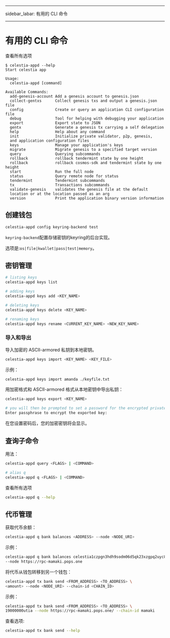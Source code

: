 - - -
sidebar_labar: 有用的 CLI 命令
- - -

# 有用的 CLI 命令

查看所有选项

```console
$ celestia-appd --help
Start celestia app

Usage:
  celestia-appd [command]

Available Commands:
  add-genesis-account Add a genesis account to genesis.json
  collect-gentxs      Collect genesis txs and output a genesis.json file
  config              Create or query an application CLI configuration file
  debug               Tool for helping with debugging your application
  export              Export state to JSON
  gentx               Generate a genesis tx carrying a self delegation
  help                Help about any command
  init                Initialize private validator, p2p, genesis, 
  and application configuration files
  keys                Manage your application's keys
  migrate             Migrate genesis to a specified target version
  query               Querying subcommands
  rollback            rollback tendermint state by one height
  rollback            rollback cosmos-sdk and tendermint state by one height
  start               Run the full node
  status              Query remote node for status
  tendermint          Tendermint subcommands
  tx                  Transactions subcommands
  validate-genesis    validates the genesis file at the default 
  location or at the location passed as an arg
  version             Print the application binary version information
```

## 创建钱包

```sh
celestia-appd config keyring-backend test
```

`keyring-backend`配置存储密钥的keyring的后台实现。

选项是:`os|file|kwallet|pass|test|memory`。

## 密钥管理

```sh
# listing keys
celestia-appd keys list

# adding keys
celestia-appd keys add <KEY_NAME>

# deleting keys
celestia-appd keys delete <KEY_NAME>

# renaming keys
celestia-appd keys rename <CURRENT_KEY_NAME> <NEW_KEY_NAME>
```

### 导入和导出

导入加密的 ASCII-armored 私钥到本地密钥。

```sh
celestia-appd keys import <KEY_NAME> <KEY_FILE>
```

示例：

```sh
celestia-appd keys import amanda ./keyfile.txt
```

用加密格式和 ASCII-armored 格式从本地密钥中导出私钥：

```sh
celestia-appd keys export <KEY_NAME>

# you will then be prompted to set a password for the encrypted private key:
Enter passphrase to encrypt the exported key:
```

在您设置密码后，您的加密密钥将会显示。

## 查询子命令

用法：

```sh
celestia-appd query <FLAGS> | <COMMAND>

# alias q
celestia-appd q <FLAGS> | <COMMAND>
```

查看所有选项

```sh
celestia-appd q --help
```

## 代币管理

获取代币余额：

```sh
celestia-appd q bank balances <ADDRESS> --node <NODE_URI>
```

示例：

```sh
celestia-appd q bank balances celestia1czpgn3hdh9sodm06d5qk23xzgpq2uyc8ggdqgw \
--node https://rpc-mamaki.pops.one
```

将代币从钱包转移到另一个钱包：

```sh
celestia-appd tx bank send <FROM_ADDRESS> <TO_ADDRESS> \
<amount> --node <NODE_URI> --chain-id <CHAIN_ID>
```

示例：

```sh
celestia-appd tx bank send <FROM_ADDRESS> <TO_ADDRESS> \
19000000utia --node https://rpc-mamaki.pops.one/ --chain-id mamaki
```

查看选项:

```sh
celestia-appd tx bank send --help
```
